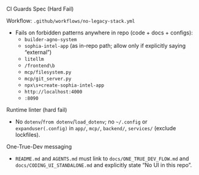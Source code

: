CI Guards Spec (Hard Fail)

Workflow: `.github/workflows/no-legacy-stack.yml`
- Fails on forbidden patterns anywhere in repo (code + docs + configs):
  - `builder-agno-system`
  - `sophia-intel-app` (as in-repo path; allow only if explicitly saying “external”)
  - `litellm`
  - `/frontend\b`
  - `mcp/filesystem.py`
  - `mcp/git_server.py`
  - `npx\s+create-sophia-intel-app`
  - `http://localhost:4000`
  - `:8090`

Runtime linter (hard fail)
- No `dotenv`/`from dotenv`/`load_dotenv`; no `~/.config` or `expanduser(.config)` in `app/`, `mcp/`, `backend/`, `services/` (exclude lockfiles).

One-True-Dev messaging
- `README.md` and `AGENTS.md` must link to `docs/ONE_TRUE_DEV_FLOW.md` and `docs/CODING_UI_STANDALONE.md` and explicitly state “No UI in this repo”.
